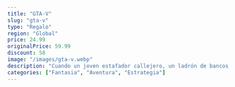 ```yaml
---
title: "GTA-V"
slug: "gta-v"
type: "Regalo"
region: "Global"
price: 24.99
originalPrice: 59.99
discount: 58
image: "/images/gta-v.webp"
description: "Cuando un joven estafador callejero, un ladrón de bancos retirado y un psicópata aterrador se ven involucrados con lo peor y más desquiciado del mundo criminal, el gobierno de los EE. UU. y la industria del espectáculo, deberán llevar a cabo una serie de peligrosos golpes para sobrevivir en una ciudad implacable en la que no pueden confiar en nadie. Y mucho menos los unos en los otros."
categories: ["Fantasia", "Aventura", "Estrategia"]
---
```

